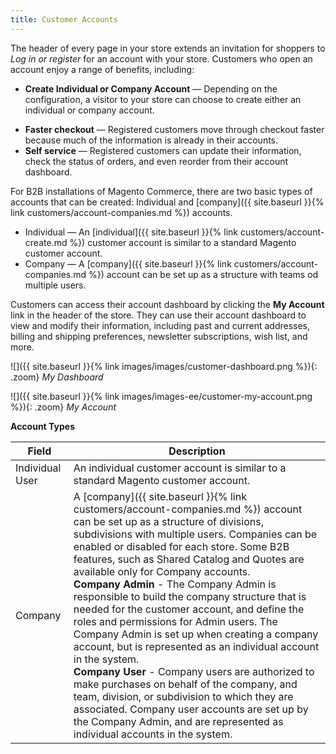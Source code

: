 ```yaml
---
title: Customer Accounts
---
```


The header of every page in your store extends an invitation for shoppers to _Log in or register_ for an account with your store. Customers who open an account enjoy a range of benefits, including:

<!--{% if "Default.B2B Only" contains site.edition %}-->
- **Create Individual or Company Account** — Depending on the configuration, a visitor to your store can choose to create either an individual or company account.
<!--{% endif %}-->
- **Faster checkout** — Registered customers move through checkout faster because much of the information is already in their accounts.
- **Self service** — Registered customers can update their information, check the status of orders, and even reorder from their account dashboard.

<!--{% if "Default.B2B Only" contains site.edition %}-->
For B2B installations of Magento Commerce, there are two basic types of accounts that can be created: Individual and [company]({{ site.baseurl }}{% link customers/account-companies.md %}) accounts.

- Individual — An [individual]({{ site.baseurl }}{% link customers/account-create.md %}) customer account is similar to a standard Magento customer account.
- Company — A [company]({{ site.baseurl }}{% link customers/account-companies.md %}) account can be set up as a structure with teams od multiple users.
<!--{% endif %}-->

Customers can access their account dashboard by clicking the **My Account** link in the header of the store. They can use their account dashboard to view and modify their information, including past and current addresses, billing and shipping preferences, newsletter subscriptions, wish list, and more.

![]({{ site.baseurl }}{% link images/images/customer-dashboard.png %}){: .zoom}
_My Dashboard_

<!--{% if "Default.EE-B2B" contains site.edition %}-->
![]({{ site.baseurl }}{% link images/images-ee/customer-my-account.png %}){: .zoom}
_My Account_

<!--{% endif %}-->
<!--{% if "Default.B2B Only" contains site.edition %}-->
**Account Types**

|Field|Description|
|--- |--- |
|Individual User|An individual customer account is similar to a standard Magento customer account.|
|Company|A [company]({{ site.baseurl }}{% link customers/account-companies.md %}) account can be set up as a structure of divisions, subdivisions with multiple users. Companies can be enabled or disabled for each store. Some B2B features, such as Shared Catalog and Quotes are available only for Company accounts. <br/>**Company Admin** - The Company Admin is responsible to build the company structure that is needed for the customer account, and define the roles and permissions for  Admin users. The Company Admin is set up when creating a company account, but is represented as an individual account in the system. <br/>**Company User** - Company users are authorized to make purchases on behalf of the company, and team, division, or subdivision to which they are associated. Company user accounts are set up by the Company Admin, and are represented as individual accounts in the system.|

<!--{% endif %}-->
